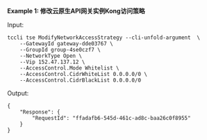 **Example 1: 修改云原生API网关实例Kong访问策略**



Input: 

```
tccli tse ModifyNetworkAccessStrategy --cli-unfold-argument  \
    --GatewayId gateway-dde03767 \
    --GroupId group-4se0czf7 \
    --NetworkType Open \
    --Vip 152.47.137.12 \
    --AccessControl.Mode Whitelist \
    --AccessControl.CidrWhiteList 0.0.0.0/0 \
    --AccessControl.CidrBlackList 0.0.0.0/0
```

Output: 
```
{
    "Response": {
        "RequestId": "ffadafb6-545d-461c-ad8c-baa26c0f8955"
    }
}
```

